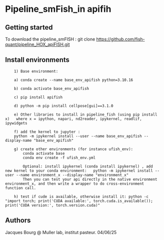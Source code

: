 # Pipeline_smFish_in apifih



## Getting started

To download the pipeline_smFISH : git clone https://github.com/fish-quant/pipeline_HOX_apiFISH.git


## Install environments

        1) Base environment: 

        a) conda create --name base_env_apifish python=3.10.16

        b) conda activate base_env_apifish

        c) pip install apifish

        d) python -m pip install cellpose[gui]==3.1.0

        e) Other libraries to install in pipeline_fish (using pip install x)   where x = ipython, napari, nd2reader, ipykernel, readlif, ipywidgets

        f) add the kernel to jupyter :
        python -m ipykernel install --user --name base_env_apifish --display-name "base_env_apifish"

        g) create other environments (for instance ufish_env): 
            conda activate base
            conda env create -f ufish_env.yml
            
            Optional: install ipykernel (conda install ipykernel) , add new kernel to your conda environment:   python -m ipykernel install --user --name environment_x --display-name "environment_x"
            Then you can test your api directly in the native environment environment_x, and then write a wrapper to do cross-environment function call.

        h) test if cude is available, otherwise install it: python -c "import torch; print('CUDA available:', torch.cuda.is_available()); print('CUDA version:', torch.version.cuda)"
 
## Authors
Jacques Bourg @ Muller lab, institut pasteur. 04/06/25
 
 

